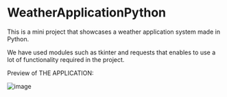 # WeatherApplicationPython
This is a mini project that showcases a weather application system made in Python.

We have used modules such as tkinter and requests that enables to use a lot of functionality required in the project.

Preview of THE APPLICATION:

![image](https://github.com/user-attachments/assets/c2ec6fe7-1aeb-4a89-87bc-cb496160761a)

